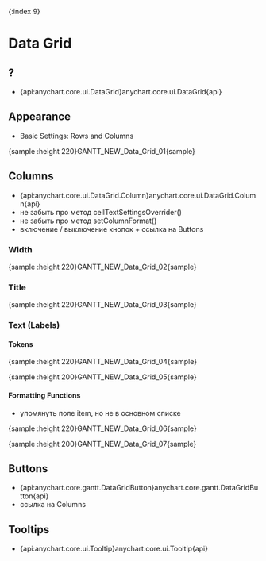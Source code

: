 {:index 9}
# Data Grid

## ?

* {api:anychart.core.ui.DataGrid}anychart.core.ui.DataGrid{api}

## Appearance

* Basic Settings: Rows and Columns

{sample :height 220}GANTT\_NEW\_Data\_Grid\_01{sample}

## Columns

* {api:anychart.core.ui.DataGrid.Column}anychart.core.ui.DataGrid.Column{api}
* не забыть про метод cellTextSettingsOverrider()
* не забыть про метод setColumnFormat()
* включение / выключение кнопок + ссылка на Buttons

### Width

{sample :height 220}GANTT\_NEW\_Data\_Grid\_02{sample}

### Title

{sample :height 220}GANTT\_NEW\_Data\_Grid\_03{sample}

### Text (Labels)

#### Tokens

{sample :height 220}GANTT\_NEW\_Data\_Grid\_04{sample}

{sample :height 200}GANTT\_NEW\_Data\_Grid\_05{sample}

#### Formatting Functions

* упомянуть поле item, но не в основном списке

{sample :height 220}GANTT\_NEW\_Data\_Grid\_06{sample}

{sample :height 200}GANTT\_NEW\_Data\_Grid\_07{sample}

## Buttons

* {api:anychart.core.gantt.DataGridButton}anychart.core.gantt.DataGridButton{api}
* ссылка на Columns

## Tooltips

* {api:anychart.core.ui.Tooltip}anychart.core.ui.Tooltip{api}